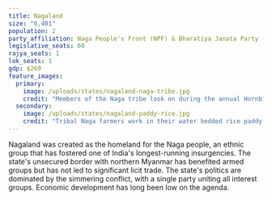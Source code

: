 ```yaml
---
title: Nagaland
size: "6,401"
population: 2
party_affiliation: Naga People's Front (NPF) & Bharatiya Janata Party (BJP)
legislative_seats: 60
rajya_seats: 1
lok_seats: 1
gdp: $269
feature_images:
  primary:
    image: /uploads/states/nagaland-naga-tribe.jpg
    credit: "Members of the Naga tribe look on during the annual Hornbill Festival at Kisama village. (CHANDAN KHANNA/AFP/Getty Images)"
  secondary:
    image: /uploads/states/nagaland-paddy-rice.jpg
    credit: "Tribal Naga farmers work in their water bedded rice paddy fields on the arrival of the monsoon at Kiwema Village. (STR/AFP/Getty Images)"
---
```


Nagaland was created as the homeland for the Naga people, an ethnic group that has fostered one of India's longest-running insurgencies. The state's unsecured border with northern Myanmar has benefited armed groups but has not led to significant licit trade. The state's politics are dominated by the simmering conflict, with a single party uniting all interest groups. Economic development has long been low on the agenda. 
